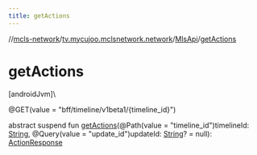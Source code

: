 ```yaml
---
title: getActions
---
```

//[mcls-network](../../../index.html)/[tv.mycujoo.mclsnetwork.network](../index.html)/[MlsApi](index.html)/[getActions](get-actions.html)



# getActions



[androidJvm]\




@GET(value = &quot;bff/timeline/v1beta1/{timeline_id}&quot;)



abstract suspend fun [getActions](get-actions.html)(@Path(value = &quot;timeline_id&quot;)timelineId: [String](https://kotlinlang.org/api/latest/jvm/stdlib/kotlin/-string/index.html), @Query(value = &quot;update_id&quot;)updateId: [String](https://kotlinlang.org/api/latest/jvm/stdlib/kotlin/-string/index.html)? = null): [ActionResponse](../../tv.mycujoo.mclsnetwork.data.entity/-action-response/index.html)




